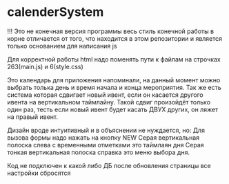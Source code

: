 # calenderSystem
!!! Это не конечная версия программы 
весь стиль конечной работы в корне отличается от того, что находится в этом репозитории и является только основанием для написания js

Для корректной работы html надо поменять пути к файлам на строчках 263(main.js) и 6(style.css)

Это календарь для приложения напоминали, на данный момент можно выбрать толька день и время начала и конца мероприятия.
Так же есть система которая сдвигает новый ивент, если он касается другого ивента на вертикальном таймлайну.
Такой сдвиг произойдёт только один раз, тесть если новый ивент будет касать ДВУХ других, он ляжет на правый ивент.

Дизайн вроде интуитивный и в объяснении не нуждается, но: 
Для вызова формы надо нажать на кнопку NEW 
Серая вертикальная полоска слева с временными отметками это таймлаян дня
Серая тонкая вертикальная полоска справка это меню выбора дня.

Код не подключен к какой либо ДБ после обновления страницы все настройки сбросятся
